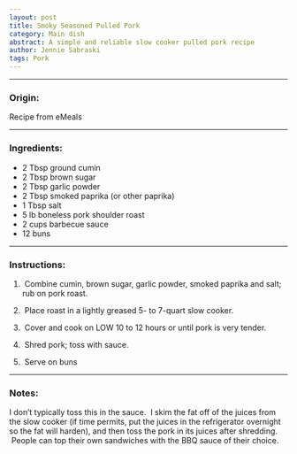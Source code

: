 ```yaml
---  
layout: post  
title: Smoky Seasoned Pulled Pork  
category: Main dish  
abstract: A simple and reliable slow cooker pulled pork recipe  
author: Jennie Sabraski  
tags: Pork  
---  
```

  
***

### Origin:  
  
Recipe from eMeals  
  
  
***

### Ingredients:  
  
- 2 Tbsp ground cumin  
- 2 Tbsp brown sugar  
- 2 Tbsp garlic powder  
- 2 Tbsp smoked paprika (or other paprika)  
- 1 Tbsp salt  
- 5 lb boneless pork shoulder roast  
- 2 cups barbecue sauce  
- 12 buns  
  
***

### Instructions:  
  
1.  Combine cumin, brown sugar, garlic powder, smoked paprika and salt; rub on pork roast.

2.  Place roast in a lightly greased 5- to 7-quart slow cooker.

3.  Cover and cook on LOW 10 to 12 hours or until pork is very tender.

4.  Shred pork; toss with sauce.

5.  Serve on buns  
  
***

### Notes:  
  
I don’t typically toss this in the sauce.  I skim the fat off of the juices from the slow cooker (if time permits, put the juices in the refrigerator overnight so the fat will harden), and then toss the pork in its juices after shredding.  People can top their own sandwiches with the BBQ sauce of their choice.  
